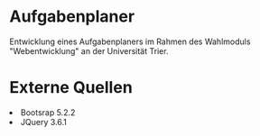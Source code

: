 # Aufgabenplaner
Entwicklung eines Aufgabenplaners im Rahmen des Wahlmoduls "Webentwicklung"
an der Universität Trier.

# Externe Quellen
<li>Bootsrap 5.2.2</li>
<li>JQuery 3.6.1</li>